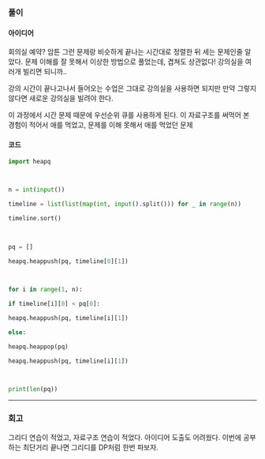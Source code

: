 

### 풀이
#### 아이디어
회의실 예약? 암튼 그런 문제랑 비슷하게 끝나는 시간대로 정렬한 뒤 세는 문제인줄 알았다.
문제 이해를 잘 못해서 이상한 방법으로 풀었는데, 겹쳐도 상관없다! 강의실을 여러개 빌리면 되니까..

강의 시간이 끝나고나서 들어오는 수업은 그대로 강의실을 사용하면 되지만 만약 그렇지 않다면 새로운 강의실을 빌려야 한다.

이 과정에서 시간 문제 때문에 우선순위 큐를 사용하게 된다. 이 자료구조를 써먹어 본 경험이 적어서 애를 먹었고, 문제를 이해 못해서 애를 먹었던 문제

#### 코드
```python
import heapq



n = int(input())

timeline = list(list(map(int, input().split())) for _ in range(n))

timeline.sort()

  

pq = []

heapq.heappush(pq, timeline[0][1])

  

for i in range(1, n):

if timeline[i][0] < pq[0]:

heapq.heappush(pq, timeline[i][1])

else:

heapq.heappop(pq)

heapq.heappush(pq, timeline[i][1])

  

print(len(pq))
```

---
### 회고
그리디 연습이 적었고, 자료구조 연습이 적었다. 아이디어 도출도 어려웠다. 이번에 공부하는 최단거리 끝나면 그리디를 DP처럼 한번 파보자.